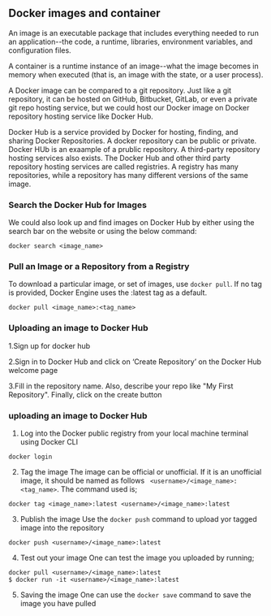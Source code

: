 ## Docker images and container
An image is an executable package that includes everything needed to run an application--the code, a runtime, libraries, environment variables, and configuration files.

A container is a runtime instance of an image--what the image becomes in memory when executed (that is, an image with the state, or a user process).

A Docker image can be compared to a git repository. Just like a git repository, it can be hosted on GitHub, Bitbucket, GitLab, or even a private git repo hosting service, but we could host our Docker image on Docker repository hosting service like Docker Hub.

Docker Hub is a service provided by Docker for hosting, finding, and sharing Docker Repositories. A docker repository can be public or private. Docker HUb is an exaample of a prublic repository. A third-party repository hosting services also exists. The Docker Hub and other third party repository hosting services are called registries. A registry has many repositories, while a repository has many different versions of the same image.

### Search the Docker Hub for Images
We could also look up and find images on Docker Hub by either using the search bar on the website or using the below command:
```
docker search <image_name>
```

### Pull an Image or a Repository from a Registry
To download a particular image, or set of images, use `docker pull`. If no tag is provided, Docker Engine uses the :latest tag as a default.

```
docker pull <image_name>:<tag_name>
```

### Uploading an image to Docker Hub
1.Sign up for docker hub

2.Sign in to Docker Hub and click on ‘Create Repository’ on the Docker Hub welcome page

3.Fill in the repository name. Also, describe your repo like "My First Repository". Finally, click on the create button

### uploading an image to Docker Hub
1. Log into the Docker public registry from your local machine terminal using Docker CLI

```
docker login
```

2. Tag the image
The image can be official or unofficial. If it is an unofficial image, it should be named as follows ` <username>/<image_name>:<tag_name>`. The command used is;

```
docker tag <image_name>:latest <username>/<image_name>:latest
```

3. Publish the image
Use the `docker push` command to upload yor tagged image into the repository

```
docker push <username>/<image_name>:latest
```

4. Test out your image
One can test the image you uploaded by running;

```
docker pull <username>/<image_name>:latest
$ docker run -it <username>/<image_name>:latest
```

5. Saving the image
One can use the `docker save` command to save the image you have pulled

